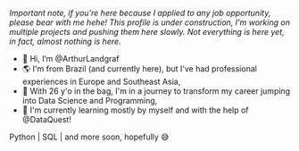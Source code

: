 *Important note, if you're here because I applied to any job opportunity, please bear with me hehe! This profile is under construction, I'm working on multiple projects and pushing them here slowly. Not everything is here yet, in fact, almost nothing is here.*

- 👋 Hi, I’m @ArthurLandgraf
- 🌎 I'm from Brazil (and currently here), but I've had professional experiences in Europe and Southeast Asia,
- 👀 With 26 y'o in the bag, I'm in a journey to transform my career jumping into Data Science and Programming,
- 🌱 I'm currently learning mostly by myself and with the help of @DataQuest!

Python | SQL | and more soon, hopefully 😅
